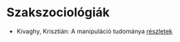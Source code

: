 # Szakszociológiák

- Kivaghy, Krisztián: A manipuláció tudománya [részletek](../_details/Kivaghy%2C%20Kriszti%C3%A1n.md#id_293)